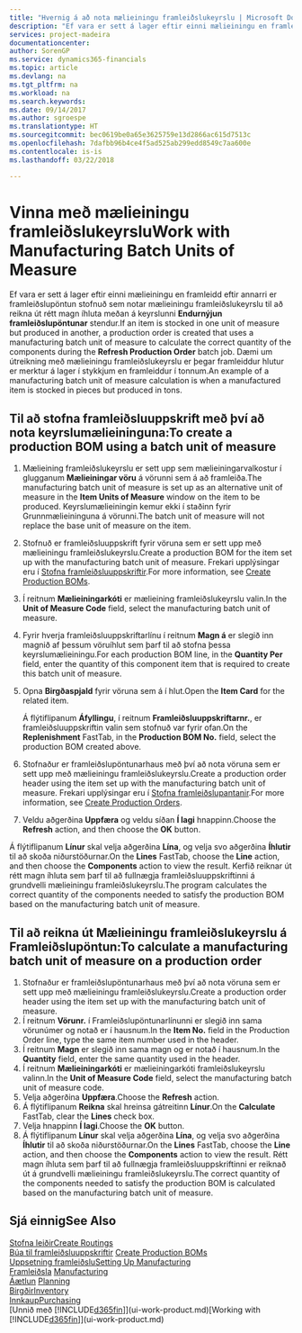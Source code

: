 ```yaml
---
title: "Hvernig á að nota mælieiningu framleiðslukeyrslu | Microsoft Docs"
description: "Ef vara er sett á lager eftir einni mælieiningu en framleidd eftir annarri, verður framleiðslupöntunin að notar mælieiningu framleiðslukeyrslu til að reikna út rétt magn íhluta. Dæmi um útreikning með mælieiningu framleiðslukeyrslu er þegar framleiddur hlutur er merktur á lager í stykkjum en framleiddur í tonnum."
services: project-madeira
documentationcenter: 
author: SorenGP
ms.service: dynamics365-financials
ms.topic: article
ms.devlang: na
ms.tgt_pltfrm: na
ms.workload: na
ms.search.keywords: 
ms.date: 09/14/2017
ms.author: sgroespe
ms.translationtype: HT
ms.sourcegitcommit: bec0619be0a65e3625759e13d2866ac615d7513c
ms.openlocfilehash: 7dafbb96b4ce4f5ad525ab299edd8549c7aa600e
ms.contentlocale: is-is
ms.lasthandoff: 03/22/2018

---
```

# <a name="work-with-manufacturing-batch-units-of-measure"></a><span data-ttu-id="5e88f-104">Vinna með mælieiningu framleiðslukeyrslu</span><span class="sxs-lookup"><span data-stu-id="5e88f-104">Work with Manufacturing Batch Units of Measure</span></span>
<span data-ttu-id="5e88f-105">Ef vara er sett á lager eftir einni mælieiningu en framleidd eftir annarri er framleiðslupöntun stofnuð sem notar mælieiningu framleiðslukeyrslu til að reikna út rétt magn íhluta meðan á keyrslunni **Endurnýjun framleiðslupöntunar** stendur.</span><span class="sxs-lookup"><span data-stu-id="5e88f-105">If an item is stocked in one unit of measure but produced in another, a production order is created that uses a manufacturing batch unit of measure to calculate the correct quantity of the components during the **Refresh Production Order** batch job.</span></span> <span data-ttu-id="5e88f-106">Dæmi um útreikning með mælieiningu framleiðslukeyrslu er þegar framleiddur hlutur er merktur á lager í stykkjum en framleiddur í tonnum.</span><span class="sxs-lookup"><span data-stu-id="5e88f-106">An example of a manufacturing batch unit of measure calculation is when a manufactured item is stocked in pieces but produced in tons.</span></span>  

## <a name="to-create-a-production-bom-using-a-batch-unit-of-measure"></a><span data-ttu-id="5e88f-107">Til að stofna framleiðsluuppskrift með því að nota keyrslumælieininguna:</span><span class="sxs-lookup"><span data-stu-id="5e88f-107">To create a production BOM using a batch unit of measure</span></span>  
1.  <span data-ttu-id="5e88f-108">Mælieining framleiðslukeyrslu er sett upp sem mælieiningarvalkostur í glugganum **Mælieiningar vöru** á vörunni sem á að framleiða.</span><span class="sxs-lookup"><span data-stu-id="5e88f-108">The manufacturing batch unit of measure is set up as an alternative unit of measure in the **Item Units of Measure** window on the item to be produced.</span></span> <span data-ttu-id="5e88f-109">Keyrslumælieiningin kemur ekki í staðinn fyrir Grunnmælieininguna á vörunni.</span><span class="sxs-lookup"><span data-stu-id="5e88f-109">The batch unit of measure will not replace the base unit of measure on the item.</span></span>  
2.  <span data-ttu-id="5e88f-110">Stofnuð er framleiðsluuppskrift fyrir vöruna sem er sett upp með mælieiningu framleiðslukeyrslu.</span><span class="sxs-lookup"><span data-stu-id="5e88f-110">Create a production BOM for the item set up with the manufacturing batch unit of measure.</span></span> <span data-ttu-id="5e88f-111">Frekari upplýsingar eru í [Stofna framleiðsluuppskriftir](production-how-to-create-production-boms.md).</span><span class="sxs-lookup"><span data-stu-id="5e88f-111">For more information, see [Create Production BOMs](production-how-to-create-production-boms.md).</span></span>  
3.  <span data-ttu-id="5e88f-112">Í reitnum **Mælieiningarkóti** er mælieining framleiðslukeyrslu valin.</span><span class="sxs-lookup"><span data-stu-id="5e88f-112">In the **Unit of Measure Code** field, select the manufacturing batch unit of measure.</span></span>  
4.  <span data-ttu-id="5e88f-113">Fyrir hverja framleiðsluuppskriftarlínu í reitnum **Magn á** er slegið inn magnið af þessum vöruíhlut sem þarf til að stofna þessa keyrslumælieiningu.</span><span class="sxs-lookup"><span data-stu-id="5e88f-113">For each production BOM line, in the **Quantity Per** field, enter the quantity of this component item that is required to create this batch unit of measure.</span></span>  
5.  <span data-ttu-id="5e88f-114">Opna **Birgðaspjald** fyrir vöruna sem á í hlut.</span><span class="sxs-lookup"><span data-stu-id="5e88f-114">Open the **Item Card** for the related item.</span></span>  

    <span data-ttu-id="5e88f-115">Á flýtiflipanum **Áfyllingu**, í reitnum **Framleiðsluuppskriftarnr.**, er framleiðsluuppskriftin valin sem stofnuð var fyrir ofan.</span><span class="sxs-lookup"><span data-stu-id="5e88f-115">On the **Replenishment** FastTab, in the **Production BOM No.** field, select the production BOM created above.</span></span>  
6.  <span data-ttu-id="5e88f-116">Stofnaður er framleiðslupöntunarhaus með því að nota vöruna sem er sett upp með mælieiningu framleiðslukeyrslu.</span><span class="sxs-lookup"><span data-stu-id="5e88f-116">Create a production order header using the item set up with the manufacturing batch unit of measure.</span></span> <span data-ttu-id="5e88f-117">Frekari upplýsingar eru í [Stofna framleiðslupantanir](production-how-to-create-production-orders.md).</span><span class="sxs-lookup"><span data-stu-id="5e88f-117">For more information, see [Create Production Orders](production-how-to-create-production-orders.md).</span></span>  
7.  <span data-ttu-id="5e88f-118">Veldu aðgerðina **Uppfæra** og veldu síðan **Í lagi** hnappinn.</span><span class="sxs-lookup"><span data-stu-id="5e88f-118">Choose the **Refresh** action, and then choose  the **OK** button.</span></span>  

<span data-ttu-id="5e88f-119">Á flýtiflipanum **Línur** skal velja aðgerðina **Lína**, og velja svo aðgerðina **Íhlutir** til að skoða niðurstöðurnar.</span><span class="sxs-lookup"><span data-stu-id="5e88f-119">On the **Lines** FastTab, choose the **Line** action, and then choose the **Components** action to view the result.</span></span> <span data-ttu-id="5e88f-120">Kerfið reiknar út rétt magn íhluta sem þarf til að fullnægja framleiðsluuppskriftinni á grundvelli mælieiningu framleiðslukeyrslu.</span><span class="sxs-lookup"><span data-stu-id="5e88f-120">The program calculates the correct quantity of the components needed to satisfy the production BOM based on the manufacturing batch unit of measure.</span></span>  

## <a name="to-calculate-a-manufacturing-batch-unit-of-measure-on-a-production-order"></a><span data-ttu-id="5e88f-121">Til að reikna út Mælieiningu framleiðslukeyrslu á Framleiðslupöntun:</span><span class="sxs-lookup"><span data-stu-id="5e88f-121">To calculate a manufacturing batch unit of measure on a production order</span></span>  
1.  <span data-ttu-id="5e88f-122">Stofnaður er framleiðslupöntunarhaus með því að nota vöruna sem er sett upp með mælieiningu framleiðslukeyrslu.</span><span class="sxs-lookup"><span data-stu-id="5e88f-122">Create a production order header using the item set up with the manufacturing batch unit of measure.</span></span>  
2.  <span data-ttu-id="5e88f-123">Í reitnum **Vörunr.** í Framleiðslupöntunarlínunni er slegið inn sama vörunúmer og notað er í hausnum.</span><span class="sxs-lookup"><span data-stu-id="5e88f-123">In the **Item No.** field in the Production Order line, type the same item number used in the header.</span></span>  
3.  <span data-ttu-id="5e88f-124">Í reitnum **Magn** er slegið inn sama magn og er notað í hausnum.</span><span class="sxs-lookup"><span data-stu-id="5e88f-124">In the **Quantity** field, enter the same quantity used in the header.</span></span>  
4.  <span data-ttu-id="5e88f-125">Í reitnum **Mælieiningarkóti** er mælieiningarkóti framleiðslukeyrslu valinn.</span><span class="sxs-lookup"><span data-stu-id="5e88f-125">In the **Unit of Measure Code** field, select the manufacturing batch unit of measure code.</span></span>  
5.  <span data-ttu-id="5e88f-126">Velja aðgerðina **Uppfæra**.</span><span class="sxs-lookup"><span data-stu-id="5e88f-126">Choose the **Refresh** action.</span></span>
6.  <span data-ttu-id="5e88f-127">Á flýtiflipanum **Reikna** skal hreinsa gátreitinn **Línur**.</span><span class="sxs-lookup"><span data-stu-id="5e88f-127">On the **Calculate** FastTab, clear the **Lines** check box.</span></span>  
7.  <span data-ttu-id="5e88f-128">Velja hnappinn **Í lagi**.</span><span class="sxs-lookup"><span data-stu-id="5e88f-128">Choose the **OK** button.</span></span>  
8.  <span data-ttu-id="5e88f-129">Á flýtiflipanum **Línur** skal velja aðgerðina **Lína**, og velja svo aðgerðina **Íhlutir** til að skoða niðurstöðurnar.</span><span class="sxs-lookup"><span data-stu-id="5e88f-129">On the **Lines** FastTab, choose the **Line** action, and then choose the **Components** action to view the result.</span></span> <span data-ttu-id="5e88f-130">Rétt magn íhluta sem þarf til að fullnægja framleiðsluuppskriftinni er reiknað út á grundvelli mælieiningu framleiðslukeyrslu.</span><span class="sxs-lookup"><span data-stu-id="5e88f-130">The correct quantity of the components needed to satisfy the production BOM is calculated based on the manufacturing batch unit of measure.</span></span>  

## <a name="see-also"></a><span data-ttu-id="5e88f-131">Sjá einnig</span><span class="sxs-lookup"><span data-stu-id="5e88f-131">See Also</span></span>  
[<span data-ttu-id="5e88f-132">Stofna leiðir</span><span class="sxs-lookup"><span data-stu-id="5e88f-132">Create Routings</span></span>](production-how-to-create-routings.md)  
<span data-ttu-id="5e88f-133">[Búa til framleiðsluuppskriftir](production-how-to-create-production-boms.md)   </span><span class="sxs-lookup"><span data-stu-id="5e88f-133">[Create Production BOMs](production-how-to-create-production-boms.md)   </span></span>  
[<span data-ttu-id="5e88f-134">Uppsetning framleiðslu</span><span class="sxs-lookup"><span data-stu-id="5e88f-134">Setting Up Manufacturing</span></span>](production-configure-production-processes.md)  
<span data-ttu-id="5e88f-135">[Framleiðsla](production-manage-manufacturing.md)  </span><span class="sxs-lookup"><span data-stu-id="5e88f-135">[Manufacturing](production-manage-manufacturing.md)  </span></span>  
<span data-ttu-id="5e88f-136">[Áætlun](production-planning.md) </span><span class="sxs-lookup"><span data-stu-id="5e88f-136">[Planning](production-planning.md) </span></span>  
[<span data-ttu-id="5e88f-137">Birgðir</span><span class="sxs-lookup"><span data-stu-id="5e88f-137">Inventory</span></span>](inventory-manage-inventory.md)  
[<span data-ttu-id="5e88f-138">Innkaup</span><span class="sxs-lookup"><span data-stu-id="5e88f-138">Purchasing</span></span>](purchasing-manage-purchasing.md)  
<span data-ttu-id="5e88f-139">[Unnið með [!INCLUDE[d365fin](includes/d365fin_md.md)]](ui-work-product.md)</span><span class="sxs-lookup"><span data-stu-id="5e88f-139">[Working with [!INCLUDE[d365fin](includes/d365fin_md.md)]](ui-work-product.md)</span></span>  

